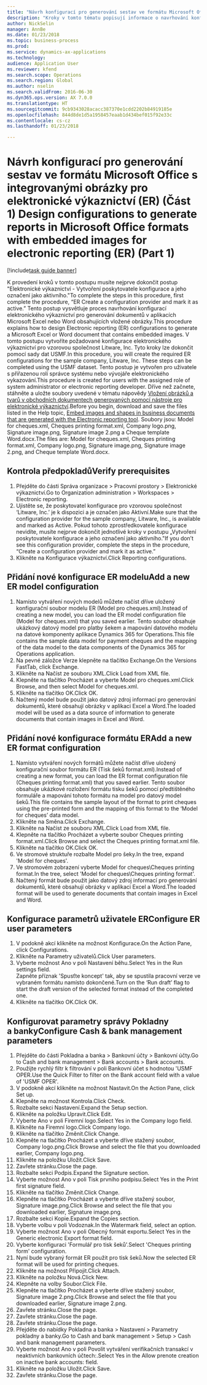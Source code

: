 ```yaml
--- 
title: "Návrh konfigurací pro generování sestav ve formátu Microsoft Office s integrovanými obrázky pro elektronické výkaznictví (ER) (Část 1) "
description: "Kroky v tomto tématu popisují informace o navrhování konfigurací elektronického výkaznictví, které generují elektronické dokumenty ve formátech in Microsoft Office formats (Excel a Word) obsahující vložené obrázky."
author: NickSelin
manager: AnnBe
ms.date: 01/23/2018
ms.topic: business-process
ms.prod: 
ms.service: dynamics-ax-applications
ms.technology: 
audience: Application User
ms.reviewer: kfend
ms.search.scope: Operations
ms.search.region: Global
ms.author: nselin
ms.search.validFrom: 2016-06-30
ms.dyn365.ops.version: AX 7.0.0
ms.translationtype: HT
ms.sourcegitcommit: 9cb9343028acacc387370e1cdd2202b84919185e
ms.openlocfilehash: 844d8de1d5a1958457eaab1d434bef015f92e33c
ms.contentlocale: cs-cz
ms.lasthandoff: 01/23/2018

---
```

# <a name="design-configurations-to-generate-reports-in-microsoft-office-formats-with-embedded-images-for-electronic-reporting-er-part-1"></a><span data-ttu-id="31159-103">Návrh konfigurací pro generování sestav ve formátu Microsoft Office s integrovanými obrázky pro elektronické výkaznictví (ER) (Část 1) </span><span class="sxs-lookup"><span data-stu-id="31159-103">Design configurations to generate reports in Microsoft Office formats with embedded images for electronic reporting (ER) (Part 1)</span></span> 

[!include[task guide banner](../../includes/task-guide-banner.md)]

<span data-ttu-id="31159-104">K provedení kroků v tomto postupu musíte nejprve dokončit postup "Elektronické výkaznictví - Vytvoření poskytovatele konfigurace a jeho označení jako aktivního."</span><span class="sxs-lookup"><span data-stu-id="31159-104">To complete the steps in this procedure, first complete the procedure, “ER Create a configuration provider and mark it as active.”</span></span> <span data-ttu-id="31159-105">Tento postup vysvětluje proces navrhování konfigurací elektronického výkaznictví pro generování dokumentů v aplikacích Microsoft Excel nebo Word obsahujících vložené obrázky.</span><span class="sxs-lookup"><span data-stu-id="31159-105">This procedure explains how to design Electronic reporting (ER) configurations to generate a Microsoft Excel or Word document that contains embedded images.</span></span> <span data-ttu-id="31159-106">V tomto postupu vytvoříte požadované konfigurace elektronického výkaznictví pro vzorovou společnost Litware, Inc. Tyto kroky lze dokončit pomocí sady dat USMF.</span><span class="sxs-lookup"><span data-stu-id="31159-106">In this procedure, you will create the required ER configurations for the sample company, Litware, Inc. These steps can be completed using the USMF dataset.</span></span> <span data-ttu-id="31159-107">Tento postup je vytvořen pro uživatele s přiřazenou rolí správce systému nebo vývojáře elektronického vykazování.</span><span class="sxs-lookup"><span data-stu-id="31159-107">This procedure is created for users with the assigned role of system administrator or electronic reporting developer.</span></span> <span data-ttu-id="31159-108">Dříve než začnete, stáhněte a uložte soubory uvedené v tématu nápovědy [Vložení obrázků a tvarů v obchodních dokumentech generovaných pomocí nástroje pro elektronické výkaznictví](../electronic-reporting-embed-images-shapes.md).</span><span class="sxs-lookup"><span data-stu-id="31159-108">Before you begin, download and save the files listed in the Help topic, [Embed images and shapes in business documents that are generated with the Electronic reporting tool](../electronic-reporting-embed-images-shapes.md).</span></span> <span data-ttu-id="31159-109">Soubory jsou: Model for cheques.xml, Cheques printing format.xml, Company logo.png, Signature image.png, Signature image 2.png a Cheque template Word.docx.</span><span class="sxs-lookup"><span data-stu-id="31159-109">The files are: Model for cheques.xml, Cheques printing format.xml, Company logo.png, Signature image.png, Signature image 2.png, and Cheque template Word.docx.</span></span>

## <a name="verify-prerequisites"></a><span data-ttu-id="31159-110">Kontrola předpokladů</span><span class="sxs-lookup"><span data-stu-id="31159-110">Verify prerequisites</span></span>  
 1. <span data-ttu-id="31159-111">Přejděte do části Správa organizace > Pracovní prostory > Elektronické výkaznictví.</span><span class="sxs-lookup"><span data-stu-id="31159-111">Go to Organization administration > Workspaces > Electronic reporting.</span></span>  
 2. <span data-ttu-id="31159-112">Ujistěte se, že poskytovatel konfigurace pro vzorovou společnost ‘Litware, Inc.’ je k dispozici a je označen jako Aktivní.</span><span class="sxs-lookup"><span data-stu-id="31159-112">Make sure that the configuration provider for the sample company, Litware, Inc., is available and marked as Active.</span></span> <span data-ttu-id="31159-113">Pokud tohoto zprostředkovatele konfigurace nevidíte, musíte nejprve dokončit jednotlivé kroky v postupu „Vytvoření poskytovatele konfigurace a jeho označení jako aktivního."</span><span class="sxs-lookup"><span data-stu-id="31159-113">If you don’t see this configuration provider, complete the steps in the procedure, “Create a configuration provider and mark it as active.”</span></span>   
 3. <span data-ttu-id="31159-114">Klikněte na Konfigurace výkaznictví.</span><span class="sxs-lookup"><span data-stu-id="31159-114">Click Reporting configurations.</span></span>  
 
## <a name="add-a-new-er-model-configuration"></a><span data-ttu-id="31159-115">Přidání nové konfigurace ER modelu</span><span class="sxs-lookup"><span data-stu-id="31159-115">Add a new ER model configuration</span></span>  
 1. <span data-ttu-id="31159-116">Namísto vytváření nových modelů můžete načíst dříve uložený konfigurační soubor modelu ER (Model pro cheques.xml).</span><span class="sxs-lookup"><span data-stu-id="31159-116">Instead of creating a new model, you can load the ER model configuration file (Model for cheques.xml) that you saved earlier.</span></span> <span data-ttu-id="31159-117">Tento soubor obsahuje ukázkový datový model pro platby šekem a mapování datového modelu na datové komponenty aplikace Dynamics 365 for Operations.</span><span class="sxs-lookup"><span data-stu-id="31159-117">This file contains the sample data model for payment cheques and the mapping of the data model to the data components of the Dynamics 365 for Operations application.</span></span>   
 2. <span data-ttu-id="31159-118">Na pevné záložce Verze klepněte na tlačítko Exchange.</span><span class="sxs-lookup"><span data-stu-id="31159-118">On the Versions FastTab, click Exchange.</span></span>   
 3. <span data-ttu-id="31159-119">Klikněte na Načíst ze souboru XML.</span><span class="sxs-lookup"><span data-stu-id="31159-119">Click Load from XML file.</span></span>  
 4. <span data-ttu-id="31159-120">Klepněte na tlačítko Procházet a vyberte Model pro cheques.xml.</span><span class="sxs-lookup"><span data-stu-id="31159-120">Click Browse, and then select Model for cheques.xml.</span></span>   
 5. <span data-ttu-id="31159-121">Klikněte na tlačítko OK.</span><span class="sxs-lookup"><span data-stu-id="31159-121">Click OK.</span></span>  
 6. <span data-ttu-id="31159-122">Načtený model bude použit jako datový zdroj informací pro generování dokumentů, které obsahují obrázky v aplikaci Excel a Word.</span><span class="sxs-lookup"><span data-stu-id="31159-122">The loaded model will be used as a data source of information to generate documents that contain images in Excel and Word.</span></span>  

## <a name="add-a-new-er-format-configuration"></a><span data-ttu-id="31159-123">Přidání nové konfigurace formátu ER</span><span class="sxs-lookup"><span data-stu-id="31159-123">Add a new ER format configuration</span></span>  
 1. <span data-ttu-id="31159-124">Namísto vytváření nových formátů můžete načíst dříve uložený konfigurační soubor formátu ER (Tisk šeků format.xml).</span><span class="sxs-lookup"><span data-stu-id="31159-124">Instead of creating a new format, you can load the ER format configuration file (Cheques printing format.xml) that you saved earlier.</span></span> <span data-ttu-id="31159-125">Tento soubor obsahuje ukázkové rozložení formátu tisku šeků pomocí předtištěného formuláře a mapování tohoto formátu na model pro datový model šeků.</span><span class="sxs-lookup"><span data-stu-id="31159-125">This file contains the sample layout of the format to print cheques using the pre-printed form and the mapping of this format to the ‘Model for cheques’ data model.</span></span>   
 2. <span data-ttu-id="31159-126">Klikněte na Směna.</span><span class="sxs-lookup"><span data-stu-id="31159-126">Click Exchange.</span></span>  
 3. <span data-ttu-id="31159-127">Klikněte na Načíst ze souboru XML.</span><span class="sxs-lookup"><span data-stu-id="31159-127">Click Load from XML file.</span></span>  
 4. <span data-ttu-id="31159-128">Klepněte na tlačítko Procházet a vyberte soubor Cheques printing format.xml.</span><span class="sxs-lookup"><span data-stu-id="31159-128">Click Browse and select the Cheques printing format.xml file.</span></span>   
 5. <span data-ttu-id="31159-129">Klikněte na tlačítko OK.</span><span class="sxs-lookup"><span data-stu-id="31159-129">Click OK.</span></span>  
 6. <span data-ttu-id="31159-130">Ve stromové struktuře rozbalte Model pro šeky.</span><span class="sxs-lookup"><span data-stu-id="31159-130">In the tree, expand 'Model for cheques'.</span></span>  
 7. <span data-ttu-id="31159-131">Ve stromovém zobrazení vyberte Model for cheques\Cheques printing format.</span><span class="sxs-lookup"><span data-stu-id="31159-131">In the tree, select 'Model for cheques\Cheques printing format'.</span></span>  
 8. <span data-ttu-id="31159-132">Načtený formát bude použit jako datový zdroj informací pro generování dokumentů, které obsahují obrázky v aplikaci Excel a Word.</span><span class="sxs-lookup"><span data-stu-id="31159-132">The loaded format will be used to generate documents that contain images in Excel and Word.</span></span>   

## <a name="configure-er-user-parameters"></a><span data-ttu-id="31159-133">Konfigurace parametrů uživatele ER</span><span class="sxs-lookup"><span data-stu-id="31159-133">Configure ER user parameters</span></span>  
 1. <span data-ttu-id="31159-134">V podokně akcí klikněte na možnost Konfigurace.</span><span class="sxs-lookup"><span data-stu-id="31159-134">On the Action Pane, click Configurations.</span></span>  
 2. <span data-ttu-id="31159-135">Klikněte na Parametry uživatelů.</span><span class="sxs-lookup"><span data-stu-id="31159-135">Click User parameters.</span></span>  
 3. <span data-ttu-id="31159-136">Vyberte možnost Ano v poli Nastavení běhu.</span><span class="sxs-lookup"><span data-stu-id="31159-136">Select Yes in the Run settings field.</span></span>  
  <span data-ttu-id="31159-137">Zapněte příznak 'Spusťte koncept' tak, aby se spustila pracovní verze ve vybraném formátu namísto dokončené.</span><span class="sxs-lookup"><span data-stu-id="31159-137">Turn on the ‘Run draft’ flag to start the draft version of the selected format instead of the completed one.</span></span>  
 4. <span data-ttu-id="31159-138">Klikněte na tlačítko OK.</span><span class="sxs-lookup"><span data-stu-id="31159-138">Click OK.</span></span>  

## <a name="configure-cash--bank-management-parameters"></a><span data-ttu-id="31159-139">Konfigurovat parametry správy Pokladny a banky</span><span class="sxs-lookup"><span data-stu-id="31159-139">Configure Cash & bank management parameters</span></span>  
 1. <span data-ttu-id="31159-140">Přejděte do části Pokladna a banka > Bankovní účty > Bankovní účty.</span><span class="sxs-lookup"><span data-stu-id="31159-140">Go to Cash and bank management > Bank accounts > Bank accounts.</span></span>  
 2. <span data-ttu-id="31159-141">Použijte rychlý filtr k filtrování v poli Bankovní účet s hodnotou 'USMF OPER.</span><span class="sxs-lookup"><span data-stu-id="31159-141">Use the Quick Filter to filter on the Bank account field with a value of 'USMF OPER'.</span></span>  
 3. <span data-ttu-id="31159-142">V podokně akcí klikněte na možnost Nastavit.</span><span class="sxs-lookup"><span data-stu-id="31159-142">On the Action Pane, click Set up.</span></span>  
 4. <span data-ttu-id="31159-143">Klepněte na možnost Kontrola.</span><span class="sxs-lookup"><span data-stu-id="31159-143">Click Check.</span></span>  
 5. <span data-ttu-id="31159-144">Rozbalte sekci Nastavení.</span><span class="sxs-lookup"><span data-stu-id="31159-144">Expand the Setup section.</span></span>  
 6. <span data-ttu-id="31159-145">Klikněte na položku Upravit.</span><span class="sxs-lookup"><span data-stu-id="31159-145">Click Edit.</span></span>  
 7. <span data-ttu-id="31159-146">Vyberte Ano v poli Firemní logo.</span><span class="sxs-lookup"><span data-stu-id="31159-146">Select Yes in the Company logo field.</span></span>  
 8. <span data-ttu-id="31159-147">Klikněte na Firemní logo.</span><span class="sxs-lookup"><span data-stu-id="31159-147">Click Company logo.</span></span>  
 9. <span data-ttu-id="31159-148">Klikněte na tlačítko Změnit.</span><span class="sxs-lookup"><span data-stu-id="31159-148">Click Change.</span></span>  
 10. <span data-ttu-id="31159-149">Klepněte na tlačítko Procházet a vyberte dříve stažený soubor, Company logo.png.</span><span class="sxs-lookup"><span data-stu-id="31159-149">Click Browse and select the file that you downloaded earlier, Company logo.png.</span></span>   
 11. <span data-ttu-id="31159-150">Klikněte na položku Uložit.</span><span class="sxs-lookup"><span data-stu-id="31159-150">Click Save.</span></span>  
 12. <span data-ttu-id="31159-151">Zavřete stránku.</span><span class="sxs-lookup"><span data-stu-id="31159-151">Close the page.</span></span>  
 13. <span data-ttu-id="31159-152">Rozbalte sekci Podpis.</span><span class="sxs-lookup"><span data-stu-id="31159-152">Expand the Signature section.</span></span>  
 14. <span data-ttu-id="31159-153">Vyberte možnost Ano v poli Tisk prvního podpisu.</span><span class="sxs-lookup"><span data-stu-id="31159-153">Select Yes in the Print first signature field.</span></span>  
 15. <span data-ttu-id="31159-154">Klikněte na tlačítko Změnit.</span><span class="sxs-lookup"><span data-stu-id="31159-154">Click Change.</span></span>  
 16. <span data-ttu-id="31159-155">Klepněte na tlačítko Procházet a vyberte dříve stažený soubor, Signature image.png.</span><span class="sxs-lookup"><span data-stu-id="31159-155">Click Browse and select the file that you downloaded earlier, Signature image.png.</span></span>   
 17. <span data-ttu-id="31159-156">Rozbalte sekci Kopie.</span><span class="sxs-lookup"><span data-stu-id="31159-156">Expand the Copies section.</span></span>  
 18. <span data-ttu-id="31159-157">Vyberte volbu v poli Vodoznak.</span><span class="sxs-lookup"><span data-stu-id="31159-157">In the Watermark field, select an option.</span></span>  
 19. <span data-ttu-id="31159-158">Vyberte možnost Ano v poli Obecný formát exportu.</span><span class="sxs-lookup"><span data-stu-id="31159-158">Select Yes in the Generic electronic Export format field.</span></span>  
 20. <span data-ttu-id="31159-159">Vyberte konfiguraci 'Formulář pro tisk šeků'.</span><span class="sxs-lookup"><span data-stu-id="31159-159">Select 'Cheques printing form' configuration.</span></span>  
 21. <span data-ttu-id="31159-160">Nyní bude vybraný formát ER použit pro tisk šeků.</span><span class="sxs-lookup"><span data-stu-id="31159-160">Now the selected ER format will be used for printing cheques.</span></span>  
 22. <span data-ttu-id="31159-161">Klikněte na možnost Připojit.</span><span class="sxs-lookup"><span data-stu-id="31159-161">Click Attach.</span></span>  
 23. <span data-ttu-id="31159-162">Klikněte na položku Nová.</span><span class="sxs-lookup"><span data-stu-id="31159-162">Click New.</span></span>  
 24. <span data-ttu-id="31159-163">Klepněte na volby Soubor.</span><span class="sxs-lookup"><span data-stu-id="31159-163">Click File.</span></span>  
 25. <span data-ttu-id="31159-164">Klepněte na tlačítko Procházet a vyberte dříve stažený soubor, Signature image 2.png.</span><span class="sxs-lookup"><span data-stu-id="31159-164">Click Browse and select the file that you downloaded earlier, Signature image 2.png.</span></span>   
 26. <span data-ttu-id="31159-165">Zavřete stránku.</span><span class="sxs-lookup"><span data-stu-id="31159-165">Close the page.</span></span>  
 27. <span data-ttu-id="31159-166">Zavřete stránku.</span><span class="sxs-lookup"><span data-stu-id="31159-166">Close the page.</span></span>  
 28. <span data-ttu-id="31159-167">Zavřete stránku.</span><span class="sxs-lookup"><span data-stu-id="31159-167">Close the page.</span></span>  
 29. <span data-ttu-id="31159-168">Přejděte do nabídky Pokladna a banka > Nastavení > Parametry pokladny a banky.</span><span class="sxs-lookup"><span data-stu-id="31159-168">Go to Cash and bank management > Setup > Cash and bank management parameters.</span></span>  
 30. <span data-ttu-id="31159-169">Vyberte možnost Ano v poli Povolit vytváření verifikačních transakcí v neaktivních bankovních účtech:.</span><span class="sxs-lookup"><span data-stu-id="31159-169">Select Yes in the Allow prenote creation on inactive bank accounts: field.</span></span>  
 31. <span data-ttu-id="31159-170">Klikněte na položku Uložit.</span><span class="sxs-lookup"><span data-stu-id="31159-170">Click Save.</span></span>  
 32. <span data-ttu-id="31159-171">Zavřete stránku.</span><span class="sxs-lookup"><span data-stu-id="31159-171">Close the page.</span></span>  

